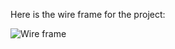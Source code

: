 Here is the wire frame for the project:

![Wire frame](journaling\pictures\Wire%Frame-2023-11-07.png)
